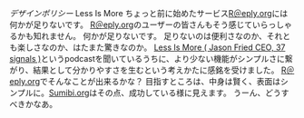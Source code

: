 *デザインポリシー* Less Is More
ちょっと前に始めたサービス[R＠eply.org](http://r.eply.org/)には何かが足りないです。
[R＠eply.org](http://r.eply.org/)のユーザーの皆さんもそう感じていらっしゃるかも知れません。
何かが足りないです。
足りないのは便利さなのか、それとも楽しさなのか、はたまた驚きなのか。
[Less Is More ( Jason Fried CEO, 37 signals )](http://www.itconversations.com/shows/detail851.html)というpodcastを聞いているうちに、より少ない機能がシンプルさに繋がり、結果として分かりやすさを生むという考えかたに感銘を受けました。
[R＠eply.org](http://r.eply.org/)でそんなことが出来るかな？
目指すところは、中身は賢く、表面はシンプルに。[Sumibi.org](http://www.sumibi.org/)はその点、成功している様に見えます。
うーん、どうすべきかなあ。
